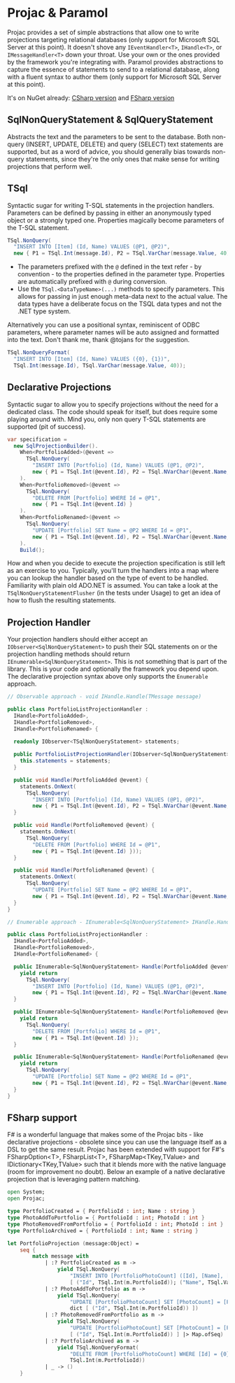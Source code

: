 # Projac & Paramol

Projac provides a set of simple abstractions that allow one to write projections targeting relational databases (only support for Microsoft SQL Server at this point). It doesn't shove any ```IEventHandler<T>```, ```IHandle<T>```, or ```IMessageHandler<T>``` down your throat. Use your own or the ones provided by the framework you're integrating with. Paramol provides abstractions to capture the essence of statements to send to a relational database, along with a fluent syntax to author them (only support for Microsoft SQL Server at this point).

It's on NuGet already: [CSharp version](https://www.nuget.org/packages/Projac/) and [FSharp version](https://www.nuget.org/packages/Projac.FSharp/)

## SqlNonQueryStatement & SqlQueryStatement

Abstracts the text and the parameters to be sent to the database. Both non-query (INSERT, UPDATE, DELETE) and query (SELECT) text statements are supported, but as a word of advice, you should generally bias towards non-query statements, since they're the only ones that make sense for writing projections that perform well.

## TSql

Syntactic sugar for writing T-SQL statements in the projection handlers. Parameters can be defined by passing in either an anonymously typed object or a strongly typed one. Properties magically become parameters of the T-SQL statement.

```csharp
TSql.NonQuery(
  "INSERT INTO [Item] (Id, Name) VALUES (@P1, @P2)",
  new { P1 = TSql.Int(message.Id), P2 = TSql.VarChar(message.Value, 40) });
```

* The parameters prefixed with the ```@``` defined in the text refer - by convention - to the properties defined in the parameter type. Properties are automatically prefixed with ```@``` during conversion.
* Use the ```TSql.<DataTypeName>(...)``` methods to specify parameters. This allows for passing in just enough meta-data next to the actual value. The data types have a deliberate focus on the TSQL data types and not the .NET type system.

Alternatively you can use a positional syntax, reminiscent of ODBC parameters, where parameter names will be auto assigned and formatted into the text. Don't thank me, thank @tojans for the suggestion.

```csharp
TSql.NonQueryFormat(
  "INSERT INTO [Item] (Id, Name) VALUES ({0}, {1})",
  TSql.Int(message.Id), TSql.VarChar(message.Value, 40));
```

## Declarative Projections

Syntactic sugar to allow you to specify projections without the need for a dedicated class. The code should speak for itself, but does require some playing around with. Mind you, only non query T-SQL statements are supported (pit of success).

```csharp
var specification =
  new SqlProjectionBuilder().
    When<PortfolioAdded>(@event =>
      TSql.NonQuery(
        "INSERT INTO [Portfolio] (Id, Name) VALUES (@P1, @P2)",
        new { P1 = TSql.Int(@event.Id), P2 = TSql.NVarChar(@event.Name, 40) }
    ).
    When<PortfolioRemoved>(@event =>
      TSql.NonQuery(
        "DELETE FROM [Portfolio] WHERE Id = @P1",
        new { P1 = TSql.Int(@event.Id) }
    ).
    When<PortfolioRenamed>(@event =>
      TSql.NonQuery(
        "UPDATE [Portfolio] SET Name = @P2 WHERE Id = @P1",
        new { P1 = TSql.Int(@event.Id), P2 = TSql.NVarChar(@event.Name, 40) }
    ).
    Build();
```

How and when you decide to execute the projection specification is still left as an exercise to you. Typically, you'll turn the handlers into a map where you can lookup the handler based on the type of event to be handled. Familiarity with plain old ADO.NET is assumed. You can take a look at the ```TSqlNonQueryStatementFlusher``` (in the tests under Usage) to get an idea of how to flush the resulting statements.

## Projection Handler

Your projection handlers should either accept an ```IObserver<SqlNonQueryStatement>``` to push their SQL statements on or the projection handling methods should return ```IEnumerable<SqlNonQueryStatement>```. This is not something that is part of the library. This is your code and optionally the framework you depend upon. The declarative projection syntax above only supports the ```Enumerable``` approach.

```csharp
// Observable approach - void IHandle.Handle(TMessage message)

public class PortfolioListProjectionHandler : 
  IHandle<PortfolioAdded>,
  IHandle<PortfolioRemoved>,
  IHandle<PortfolioRenamed> {
  
  readonly IObserver<TSqlNonQueryStatement> statements;

  public PortfolioListProjectionHandler(IObserver<SqlNonQueryStatement> statements) {
    this.statements = statements;
  }

  public void Handle(PortfolioAdded @event) {
    statements.OnNext(
      TSql.NonQuery(
        "INSERT INTO [Portfolio] (Id, Name) VALUES (@P1, @P2)",
        new { P1 = TSql.Int(@event.Id), P2 = TSql.NVarChar(@event.Name, 40) }));
  }

  public void Handle(PortfolioRemoved @event) {
    statements.OnNext(
      TSql.NonQuery(
        "DELETE FROM [Portfolio] WHERE Id = @P1",
        new { P1 = TSql.Int(@event.Id) }));
  }

  public void Handle(PortfolioRenamed @event) {
    statements.OnNext(
      TSql.NonQuery(
        "UPDATE [Portfolio] SET Name = @P2 WHERE Id = @P1",
        new { P1 = TSql.Int(@event.Id), P2 = TSql.NVarChar(@event.Name, 40) }));
  }
}

// Enumerable approach - IEnumerable<SqlNonQueryStatement> IHandle.Handle(TMessage message)

public class PortfolioListProjectionHandler : 
  IHandle<PortfolioAdded>,
  IHandle<PortfolioRemoved>,
  IHandle<PortfolioRenamed> {

  public IEnumerable<SqlNonQueryStatement> Handle(PortfolioAdded @event) {
    yield return
      TSql.NonQuery(
        "INSERT INTO [Portfolio] (Id, Name) VALUES (@P1, @P2)",
        new { P1 = TSql.Int(@event.Id), P2 = TSql.NVarChar(@event.Name, 40) });
  }

  public IEnumerable<SqlNonQueryStatement> Handle(PortfolioRemoved @event) {
    yield return
      TSql.NonQuery(
        "DELETE FROM [Portfolio] WHERE Id = @P1",
        new { P1 = TSql.Int(@event.Id) });
  }

  public IEnumerable<SqlNonQueryStatement> Handle(PortfolioRenamed @event) {
    yield return
      TSql.NonQuery(
        "UPDATE [Portfolio] SET Name = @P2 WHERE Id = @P1",
        new { P1 = TSql.Int(@event.Id), P2 = TSql.NVarChar(@event.Name, 40) });
  }
}

```

## FSharp support

F# is a wonderful language that makes some of the Projac bits - like declarative projections - obsolete since you can use the language itself as a DSL to get the same result. Projac has been extended with support for F#'s FSharpOption&lt;T&gt;, FSharpList&lt;T&gt;, FSharpMap&lt;TKey,TValue&gt; and IDictionary&lt;TKey,TValue&gt; such that it blends more with the native language (room for improvement no doubt). Below an example of a native declarative projection that is leveraging pattern matching.

```fsharp
open System;
open Projac;

type PortfolioCreated = { PortfolioId : int; Name : string }
type PhotoAddToPortfolio = { PortfolioId : int; PhotoId : int }
type PhotoRemovedFromPortfolio = { PortfolioId : int; PhotoId : int }
type PortfolioArchived = { PortfolioId : int; Name : string }

let PortfolioProjection (message:Object) =
    seq {
        match message with
            | :? PortfolioCreated as m -> 
                yield TSql.NonQuery(
                    "INSERT INTO [PortfolioPhotoCount] ([Id], [Name], [PhotoCount]) VALUES (@Id, @Name, @PhotoCount)", 
                    [ ("Id", TSql.Int(m.PortfolioId)); ("Name", TSql.VarCharMax(m.Name)); ("PhotoCount", TSql.Int(0)); ])
            | :? PhotoAddToPortfolio as m ->
                yield TSql.NonQuery(
                    "UPDATE [PortfolioPhotoCount] SET [PhotoCount] = [PhotoCount] + 1 WHERE [Id] = @Id", 
                    dict [ ("Id", TSql.Int(m.PortfolioId)) ])
            | :? PhotoRemovedFromPortfolio as m ->
                yield TSql.NonQuery(
                    "UPDATE [PortfolioPhotoCount] SET [PhotoCount] = [PhotoCount] - 1 WHERE [Id] = {0}", 
                    [ ("Id", TSql.Int(m.PortfolioId)) ] |> Map.ofSeq)
            | :? PortfolioArchived as m ->
                yield TSql.NonQueryFormat(
                    "DELETE FROM [PortfolioPhotoCount] WHERE [Id] = {0}", 
                    TSql.Int(m.PortfolioId))
            | _ -> ()
    }
```
